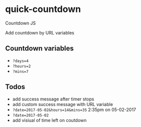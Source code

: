 # quick-countdown
Countdown JS

Add countdown by URL variables

## Countdown variables
- `?days=4`
- `?hours=2`
- `?mins=7`

## Todos
- add success message after timer stops
- add custom success message with URL variable
- `?date=2017-05-02&hours=14&mins=35` 2:35pm on 05-02-2017
- `?date=2017-05-02`
- add visiual of time left on coutdown